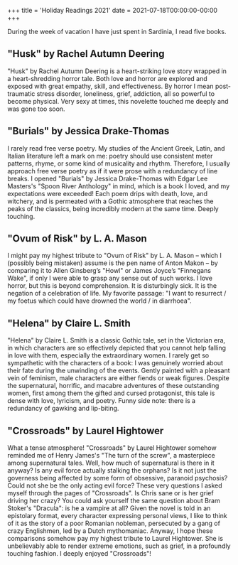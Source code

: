 +++
title = 'Holiday Readings 2021'
date = 2021-07-18T00:00:00-00:00
+++

During the week of vacation I have just spent in Sardinia, I read five books.

## "Husk" by Rachel Autumn Deering

"Husk" by Rachel Autumn Deering is a heart-striking love story wrapped in a heart-shredding horror tale. Both love and horror are explored and exposed with great empathy, skill, and effectiveness. By horror I mean post-traumatic stress disorder, loneliness, grief, addiction, all so powerful to become physical. Very sexy at times, this novelette touched me deeply and was gone too soon.

## "Burials" by Jessica Drake-Thomas

I rarely read free verse poetry. My studies of the Ancient Greek, Latin, and Italian literature left a mark on me: poetry should use consistent meter patterns, rhyme, or some kind of musicality and rhythm. Therefore, I usually approach free verse poetry as if it were prose with a redundancy of line breaks. I opened "Burials" by Jessica Drake-Thomas with Edgar Lee Masters's "Spoon River Anthology" in mind, which is a book I loved, and my expectations were exceeded! Each poem drips with death, love, and witchery, and is permeated with a Gothic atmosphere that reaches the peaks of the classics, being incredibly modern at the same time. Deeply touching.

## "Ovum of Risk" by L. A. Mason

I might pay my highest tribute to "Ovum of Risk" by L. A. Mason – which I (possibly being mistaken) assume is the pen name of Anton Makon – by comparing it to Allen Ginsberg’s "Howl" or James Joyce’s "Finnegans Wake", if only I were able to grasp any sense out of such works. I love horror, but this is beyond comprehension. It is disturbingly sick. It is the negation of a celebration of life. My favorite passage: "I want to resurrect / my foetus which could have drowned the world / in diarrhoea".

## "Helena" by Claire L. Smith

"Helena" by Claire L. Smith is a classic Gothic tale, set in the Victorian era, in which characters are so effectively depicted that you cannot help falling in love with them, especially the extraordinary women. I rarely get so sympathetic with the characters of a book: I was genuinely worried about their fate during the unwinding of the events. Gently painted with a pleasant vein of feminism, male characters are either fiends or weak figures. Despite the supernatural, horrific, and macabre adventures of these outstanding women, first among them the gifted and cursed protagonist, this tale is dense with love, lyricism, and poetry. Funny side note: there is a redundancy of gawking and lip-biting.

## "Crossroads" by Laurel Hightower

What a tense atmosphere! "Crossroads" by Laurel Hightower somehow reminded me of Henry James's "The turn of the screw", a masterpiece among supernatural tales. Well, how much of supernatural is there in it anyway? Is any evil force actually stalking the orphans? Is it not just the governess being affected by some form of obsessive, paranoid psychosis? Could not she be the only acting evil force? These very questions I asked myself through the pages of "Crossroads". Is Chris sane or is her grief driving her crazy? You could ask yourself the same question about Bram Stoker's "Dracula": is he a vampire at all? Given the novel is told in an epistolary format, every character expressing personal views, I like to think of it as the story of a poor Romanian nobleman, persecuted by a gang of crazy Englishmen, led by a Dutch mythomaniac. Anyway, I hope these comparisons somehow pay my highest tribute to Laurel Hightower. She is unbelievably able to render extreme emotions, such as grief, in a profoundly touching fashion. I deeply enjoyed "Crossroads"!

